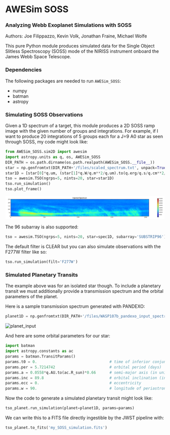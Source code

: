 # AWESim SOSS

### Analyzing Webb Exoplanet Simulations with SOSS

Authors: Joe Filippazzo, Kevin Volk, Jonathan Fraine, Michael Wolfe

This pure Python module produces simulated data for the Single Object Slitless Spectroscopy (SOSS) mode of the NIRISS instrument onboard the James Webb Space Telescope.

### Dependencies
The following packages are needed to run `AWESim_SOSS`:
- numpy
- batman
- astropy

### Simulating SOSS Observations

Given a 1D spectrum of a target, this module produces a 2D SOSS ramp image with the given number of groups and integrations. For example, if I want to produce 20 integrations of 5 groups each for a J=9 A0 star as seen through SOSS, my code might look like:

```python
from AWESim_SOSS.sim2D import awesim
import astropy.units as q, os, AWESim_SOSS
DIR_PATH = os.path.dirname(os.path.realpath(AWESim_SOSS.__file__))
star = np.genfromtxt(DIR_PATH+'/files/scaled_spectrum.txt', unpack=True)
star1D = [star[0]*q.um, (star[1]*q.W/q.m**2/q.um).to(q.erg/q.s/q.cm**2/q.AA)]
tso = awesim.TSO(ngrps=5, nints=20, star=star1D)
tso.run_simulation()
tso.plot_frame()
```

![output](AWESim_SOSS/img/2D_star.png "The output trace")

The 96 subarray is also supported:

```python
tso = awesim.TSO(ngrps=5, nints=20, star=spec1D, subarray='SUBSTRIP96')
```

The default filter is CLEAR but you can also simulate observations with the F277W filter like so:

```python
tso.run_simulation(filt='F277W')
```

### Simulated Planetary Transits

The example above was for an isolated star though. To include a planetary transit we must additionally provide a transmission spectrum and the orbital parameters of the planet.

Here is a sample transmission spectrum generated with PANDEXO:

```python
planet1D = np.genfromtxt(DIR_PATH+'/files/WASP107b_pandexo_input_spectrum.dat', unpack=True)
````

![planet_input](AWESim_SOSS/img/1D_planet.png "The input transmission spectrum")

And here are some orbital parameters for our star:

```python
import batman
import astropy.constants as ac
params = batman.TransitParams()
params.t0 = 0.                                # time of inferior conjunction
params.per = 5.7214742                        # orbital period (days)
params.a = 0.0558*q.AU.to(ac.R_sun)*0.66      # semi-major axis (in units of stellar radii)
params.inc = 89.8                             # orbital inclination (in degrees)
params.ecc = 0.                               # eccentricity
params.w = 90.                                # longitude of periastron (in degrees)
```

Now the code to generate a simulated planetary transit might look like:

```python
tso_planet.run_simulation(planet=planet1D, params=params)
```

We can write this to a FITS file directly ingestible by the JWST pipeline with:

```python
tso_planet.to_fits('my_SOSS_simulation.fits')
```

<!--We can verify that the lightcurves are wavelength dependent by plotting a few different columns of the SOSS trace like so:

```python
TSO.plot_lightcurve([15,150,300])
```

![lightcurves](AWESim_SOSS/img/lc.png "lightcurves") -->
